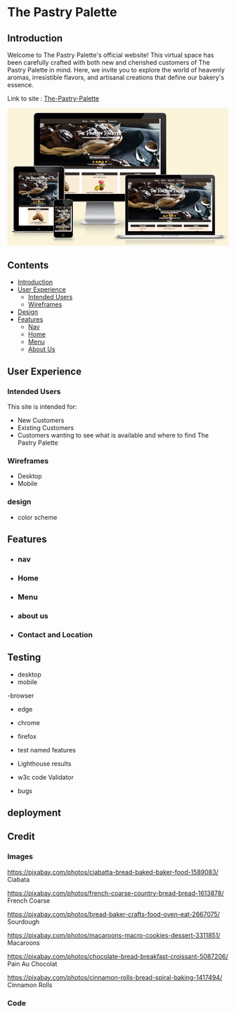 # The Pastry Palette

## Introduction

Welcome to The Pastry Palette's official website!
This virtual space has been carefully crafted with both new and cherished customers of The Pastry Palette in mind. Here, we invite you to explore the world of heavenly aromas, irresistible flavors, and artisanal creations that define our bakery's essence.

Link to site : [The-Pastry-Palette](https://terrabite147.github.io/the-pastry-palette/)

![Am I Responsive](./assets/images/am-i-responsive.webp "Am I Responsive")

## Contents

- [Introduction](#introduction)
- [User Experience](#user-experience)
    - [Intended Users](#intended-users)
    - [Wireframes](#wireframes)
- [Design](#design)
- [Features](#features)
    - [Nav](#nav)
    - [Home](#home)
    - [Menu](#menu)
    - [About Us](#about-us) 


## User Experience
### Intended Users

This site is intended for:

- New Customers
- Existing Customers
- Customers wanting to see what is available and where to find The Pastry Palette

### Wireframes
- Desktop
- Mobile

### design
- color scheme

## Features
- ### nav
- ### Home
- ### Menu 
- ### about us 
- ### Contact and Location


## Testing

- desktop 
- mobile 

-browser
 - edge
 - chrome
 - firefox

 - test named features


- Lighthouse results 
- w3c code Validator  

- bugs

## deployment

## Credit

### Images

 https://pixabay.com/photos/ciabatta-bread-baked-baker-food-1589083/ Ciabata

 https://pixabay.com/photos/french-coarse-country-bread-bread-1613878/ French Coarse

 https://pixabay.com/photos/bread-baker-crafts-food-oven-eat-2667075/ Sourdough

 https://pixabay.com/photos/macaroons-macro-cookies-dessert-3311851/ Macaroons

 https://pixabay.com/photos/chocolate-bread-breakfast-croissant-5087206/ Pain Au Chocolat

 https://pixabay.com/photos/cinnamon-rolls-bread-spiral-baking-1417494/ Cinnamon Rolls

 ### Code
 